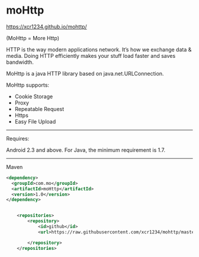 # moHttp

https://xcr1234.github.io/mohttp/

(MoHttp = More Http)  

HTTP is the way modern applications network. It’s how we exchange data & media. Doing HTTP efficiently makes your stuff load faster and saves bandwidth.  

MoHttp is a java HTTP library based on java.net.URLConnection.

MoHttp supports:  

*   Cookie Storage  
*   Proxy
*   Repeatable Request
*   Https
*   Easy File Upload

---

Requires: 

Android 2.3 and above. For Java, the minimum requirement is 1.7.  

---

Maven

```xml
<dependency>
  <groupId>com.mo</groupId>
  <artifactId>moHttp</artifactId>
  <version>1.0</version>
</dependency>


    <repositories>
        <repository>
            <id>github</id>
            <url>https://raw.githubusercontent.com/xcr1234/mohttp/master/mvn-repo</url>

        </repository>
    </repositories>
```



